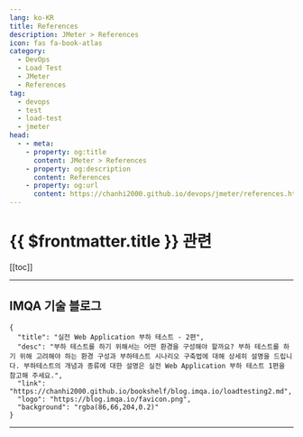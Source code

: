 ```yaml
---
lang: ko-KR
title: References
description: JMeter > References
icon: fas fa-book-atlas
category:
  - DevOps
  - Load Test
  - JMeter
  - References
tag:
  - devops
  - test
  - load-test
  - jmeter
head:
  - - meta:
    - property: og:title
      content: JMeter > References
    - property: og:description
      content: References
    - property: og:url
      content: https://chanhi2000.github.io/devops/jmeter/references.html
---
```


# {{ $frontmatter.title }} 관련

[[toc]]

---

## IMQA 기술 블로그

```component VPCard
{
  "title": "실전 Web Application 부하 테스트 - 2편",
  "desc": "부하 테스트를 하기 위해서는 어떤 환경을 구성해야 할까요? 부하 테스트를 하기 위해 고려해야 하는 환경 구성과 부하테스트 시나리오 구축법에 대해 상세히 설명을 드립니다. 부하테스트의 개념과 종류에 대한 설명은 실전 Web Application 부하 테스트 1편을 참고해 주세요.",
  "link": "https://chanhi2000.github.io/bookshelf/blog.imqa.io/loadtesting2.md",
  "logo": "https://blog.imqa.io/favicon.png",
  "background": "rgba(86,66,204,0.2)"
}
```

---

<TagLinks />